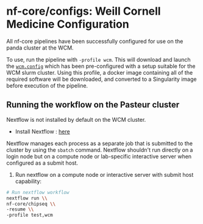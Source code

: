 # nf-core/configs: Weill Cornell Medicine Configuration

All nf-core pipelines have been successfully configured for use on the panda cluster at the WCM.

To use, run the pipeline with `-profile wcm`. This will download and launch the [`wcm.config`](../conf/wcm.config) which has been pre-configured with a setup suitable for the WCM slurm cluster. Using this profile, a docker image containing all of the required software will be downloaded, and converted to a Singularity image before execution of the pipeline.

## Running the workflow on the Pasteur cluster

Nextflow is not installed by default on the WCM cluster.

- Install Nextflow : [here](https://www.nextflow.io/docs/latest/getstarted.html#)

Nextflow manages each process as a separate job that is submitted to the cluster by using the `sbatch` command.
Nextflow shouldn't run directly on a login node but on a compute node or lab-specific interactive server when configured as a submit host.

1. Run nextflow on a compute node or interactive server with submit host capability:

```bash
# Run nextflow workflow
nextflow run \\
nf-core/chipseq \\
-resume \\
-profile test,wcm
```

